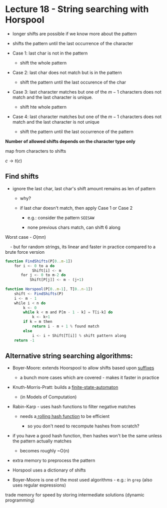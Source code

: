 # Lecture 18 - String searching with Horspool

- longer shifts are possible if we know more about the pattern

- shifts the pattern until the last occurrence of the character

- Case 1: last char is not in the pattern
  
  - shift the whole pattern

- Case 2: last char does not match but is in the pattern
  
  - shift the pattern until the last occurence of the char 

- Case 3: last character matches but one of the $m-1$ characters does not match and the last character is unique.
  
  - shift hte whole pattern

- Case 4: last character matches but one of the $m-1$ characters does not match and the last character is not unique
  
  - shift the pattern until the last occurrence of the pattern

**Number of allowed shifts depends on the character type only**

map from characters to shifts

$c \to t(c)$

## Find shifts

- ignore the last char, last char's shift amount remains as len of pattern
  
  - why?
  
  - if last char doesn't match, then apply Case 1 or Case 2
    
    - e.g.: consider the pattern `SEESAW`
    
    - none previous chars match, can shift 6 along

Worst case - $O(mn)$

    - but for random strings, its linear and faster in practice compared to a brute force version

```javascript
function FindShifts(P[0..m-1])
    for i <- 0 to a do
            Shift[i] <- m
       for j <- 0 to m-2 do
           Shift[P[j]] <- m - (j+1)
          
function Horspool(P[0..m-1], T[0..n-1])
    shift <- FindShifts(P)
    i <- m - 1
    while i < n do
        k <- 0
        while k < m and P[m - 1 - k] = T[i-k] do
            k <- k+1
        if k = m then
            return i - m + 1 % found match
        else
            i <- i + Shift[T[i]] % shift pattern along
    return -1
```

## Alternative string searching algorithms:

- Boyer-Moore: extends Hoorspool to allow shifts based upon <u>suffixes</u>
  
  - a bunch more cases which are covered - makes it faster in practice

- Knuth-Morris-Pratt: builds a <u>finite-state-automaton</u>
  
  - (in Models of Computation)

- Rabin-Karp - uses hash functions to filter negative matches
  
  - needs a<u> rolling hash function</u> to be efficient
    
    - so you don't need to recompute hashes from scratch?

- if you have a good hash function, then hashes won't be the same unless the pattern actually matches
  
  - becomes roughly ~O(n)

- extra memory to preprocess the pattern

- Horspool uses a dictionary of shifts

- Boyer-Moore is one of the most used algorithms - e.g.: in `grep` (also uses regular expressions)

trade memory for speed by storing intermediate solutions (dynamic programming)
